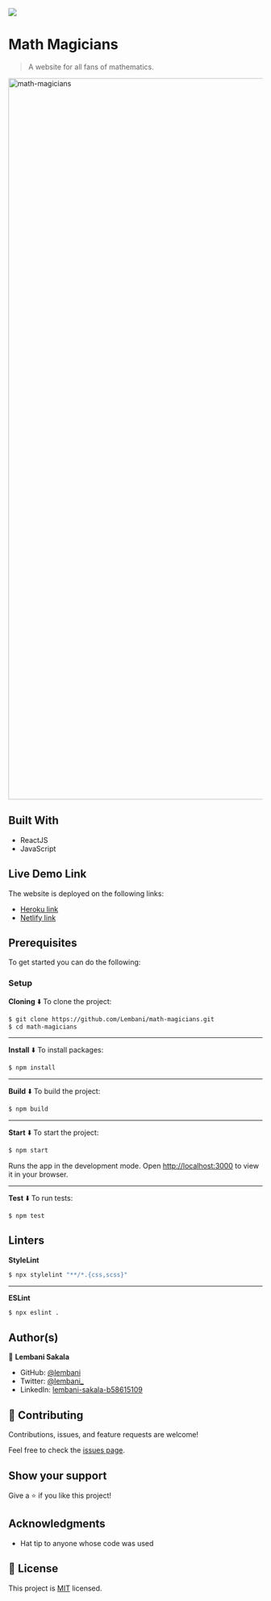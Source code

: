 ![](https://img.shields.io/badge/Microverse-blueviolet)

# Math Magicians

> A website for all fans of mathematics.

<img width="1431" alt="math-magicians" src="https://user-images.githubusercontent.com/30483991/171800961-85cdd296-6b3f-4780-9c4a-a62d81e3ad32.png">


## Built With

- ReactJS
- JavaScript

## Live Demo Link

The website is deployed on the following links:
 - [Heroku link](https://math-magicians-web.herokuapp.com/)
 - [Netlify link](https://629b8da32ef52516765a26df--splendorous-kelpie-2db5df.netlify.app/)


## Prerequisites

To get started you can do the following:

### Setup

**Cloning** ⬇️
To clone the project:

```bash
$ git clone https://github.com/Lembani/math-magicians.git
$ cd math-magicians
```

<hr>

**Install** ⬇️
To install packages:

```bash
$ npm install
```

<hr>

**Build** ⬇️
To build the project:

```bash
$ npm build
```

<hr>

**Start** ⬇️
To start the project:

```bash
$ npm start
```

Runs the app in the development mode.
Open [http://localhost:3000](http://localhost:3000) to view it in your browser.

<hr>

**Test** ⬇️
To run tests:
```
$ npm test
```

## Linters

**StyleLint**
```bash
$ npx stylelint "**/*.{css,scss}"
```

<hr>

**ESLint**

```bash
$ npx eslint .
```

## Author(s)

👤 **Lembani Sakala**

- GitHub: [@lembani](https://github.com/lembani)
- Twitter: [@lembani_](https://twitter.com/lembani_)
- LinkedIn: [lembani-sakala-b58615109](https://linkedin.com/in/lembani-sakala-b58615109)

## 🤝 Contributing

Contributions, issues, and feature requests are welcome!

Feel free to check the [issues page](../../issues/).

## Show your support

Give a ⭐️ if you like this project!

## Acknowledgments

- Hat tip to anyone whose code was used

## 📝 License

This project is [MIT](./MIT.md) licensed.
